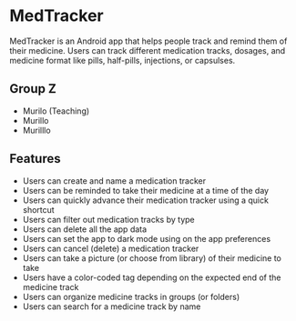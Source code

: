 # MedTracker

MedTracker is an Android app that helps people track and remind them of their medicine.
Users can track different medication tracks, dosages, and medicine format like pills, half-pills, injections, or capsulses.

## Group Z

- Murilo (Teaching)
- Murillo
- Murilllo

## Features

- Users can create and name a medication tracker
- Users can be reminded to take their medicine at a time of the day
- Users can quickly advance their medication tracker using a quick shortcut
- Users can filter out medication tracks by type
- Users can delete all the app data
- Users can set the app to dark mode using on the app preferences
- Users can cancel (delete) a medication tracker
- Users can take a picture (or choose from library) of their medicine to take
- Users have a color-coded tag depending on the expected end of the medicine track
- Users can organize medicine tracks in groups (or folders)
- Users can search for a medicine track by name